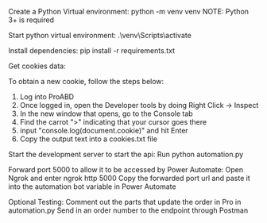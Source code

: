 Create a Python Virtual environment:
python -m venv venv
NOTE: Python 3+ is required

Start python virtual environment:
.\venv\Scripts\activate

Install dependencies:
pip install -r requirements.txt

Get cookies data:

To obtain a new cookie, follow the steps below:

1. Log into ProABD
2. Once logged in, open the Developer tools by doing Right Click -> Inspect
3. In the new window that opens, go to the Console tab
4. Find the carrot ">" indicating that your cursor goes there
5. input "console.log(document.cookie)" and hit Enter
6. Copy the output text into a cookies.txt file

Start the development server to start the api:
Run python automation.py

Forward port 5000 to allow it to be accessed by Power Automate:
Open Ngrok and enter ngrok http 5000
Copy the forwarded port url and paste it into the automation bot variable in Power Automate

Optional Testing:
Comment out the parts that update the order in Pro in automation.py
Send in an order number to the endpoint through Postman